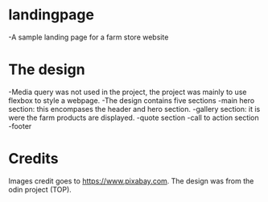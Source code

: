 # landingpage
-A sample landing page for a farm store website

# The design
-Media query was not used in the project, the project was mainly to use flexbox to style a webpage.
-The design contains five sections 
    -main hero section:
        this encompases the header and hero section.
    -gallery section:
        it is were the farm products are displayed.
    -quote section
    -call to action section
    -footer

# Credits
Images credit goes to https://www.pixabay.com.
The design was from the odin project (TOP).